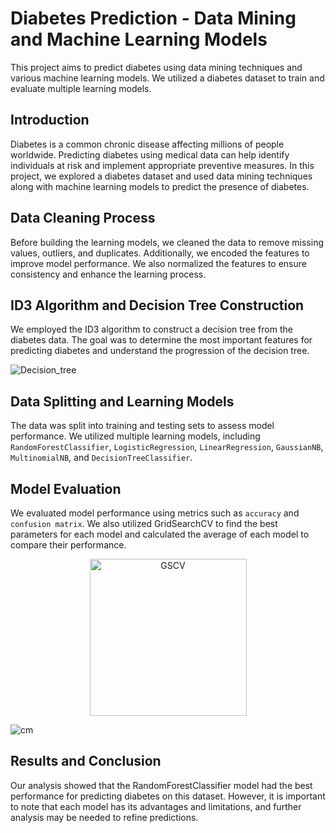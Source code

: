 # Diabetes Prediction - Data Mining and Machine Learning Models

This project aims to predict diabetes using data mining techniques and various machine learning models. We utilized a diabetes dataset to train and evaluate multiple learning models.

## Introduction

Diabetes is a common chronic disease affecting millions of people worldwide. Predicting diabetes using medical data can help identify individuals at risk and implement appropriate preventive measures. In this project, we explored a diabetes dataset and used data mining techniques along with machine learning models to predict the presence of diabetes.

## Data Cleaning Process

Before building the learning models, we cleaned the data to remove missing values, outliers, and duplicates. Additionally, we encoded the features to improve model performance. We also normalized the features to ensure consistency and enhance the learning process.

## ID3 Algorithm and Decision Tree Construction

We employed the ID3 algorithm to construct a decision tree from the diabetes data. The goal was to determine the most important features for predicting diabetes and understand the progression of the decision tree.

![Decision_tree](https://github.com/NANITH777/VM_Odev_ID3_Algorithm/assets/109669139/d2cd2796-0422-44fc-9e18-2bed94bedc45)

## Data Splitting and Learning Models

The data was split into training and testing sets to assess model performance. We utilized multiple learning models, including `RandomForestClassifier`, `LogisticRegression`, `LinearRegression`, `GaussianNB`, `MultinomialNB`, and `DecisionTreeClassifier`.

## Model Evaluation

We evaluated model performance using metrics such as `accuracy` and `confusion matrix`. We also utilized GridSearchCV to find the best parameters for each model and calculated the average of each model to compare their performance.

<div style="text-align: center;">
  <img width="251" alt="GSCV" src="https://github.com/NANITH777/VM_Odev_ID3_Algorithm/assets/109669139/e9391862-b8d0-40e2-a5c3-68e7a45adfb1">
</div>

![cm](https://github.com/NANITH777/VM_Odev_ID3_Algorithm/assets/109669139/9f4b63c6-71a7-4d81-84df-682fc8e730c5)

## Results and Conclusion

Our analysis showed that the RandomForestClassifier model had the best performance for predicting diabetes on this dataset. However, it is important to note that each model has its advantages and limitations, and further analysis may be needed to refine predictions.

